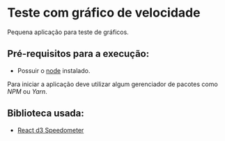 # Teste com gráfico de velocidade

Pequena aplicação para teste de gráficos.

## Pré-requisitos para a execução:

- Possuir o [node](https://nodejs.org/en/) instalado.

Para iniciar a aplicação deve utilizar algum gerenciador de pacotes como _NPM_ ou _Yarn_.

## Biblioteca usada:
 - [React d3 Speedometer](https://github.com/palerdot/react-d3-speedometer#getting-started)